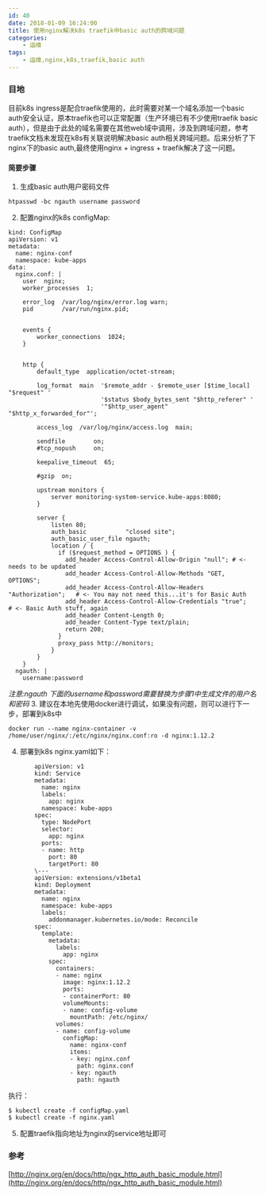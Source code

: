 ```yaml
---
id: 40
date: 2018-01-09 16:24:00
title: 使用nginx解决k8s traefik中basic auth的跨域问题
categories:
    - 运维
tags:
    - 运维,nginx,k8s,traefik,basic auth
---
```


### 目地
目前k8s ingress是配合traefik使用的，此时需要对某一个域名添加一个basic auth安全认证，原本traefik也可以正常配置（生产环境已有不少使用traefik basic auth），但是由于此处的域名需要在其他web域中调用，涉及到跨域问题，参考traefik文档未发现在k8s有关联说明解决basic auth相关跨域问题。后来分析了下nginx下的basic auth,最终使用nginx + ingress + traefik解决了这一问题。

#### 简要步骤
1. 生成basic auth用户密码文件
```
htpasswd -bc ngauth username password
```
2. 配置nginx的k8s configMap:
```
kind: ConfigMap
apiVersion: v1
metadata:
  name: nginx-conf
  namespace: kube-apps
data:
  nginx.conf: |
    user  nginx;
    worker_processes  1;

    error_log  /var/log/nginx/error.log warn;
    pid        /var/run/nginx.pid;


    events {
        worker_connections  1024;
    }


    http {
        default_type  application/octet-stream;

        log_format  main  '$remote_addr - $remote_user [$time_local] "$request" '
                          '$status $body_bytes_sent "$http_referer" '
                          '"$http_user_agent" "$http_x_forwarded_for"';

        access_log  /var/log/nginx/access.log  main;

        sendfile        on;
        #tcp_nopush     on;

        keepalive_timeout  65;

        #gzip  on;

        upstream monitors {
            server monitoring-system-service.kube-apps:8080;
        }

        server {
            listen 80;
            auth_basic           "closed site";
            auth_basic_user_file ngauth;
            location / {
              if ($request_method = OPTIONS ) {
                add_header Access-Control-Allow-Origin "null"; # <- needs to be updated
                add_header Access-Control-Allow-Methods "GET, OPTIONS";
                add_header Access-Control-Allow-Headers "Authorization";   # <- You may not need this...it's for Basic Auth
                add_header Access-Control-Allow-Credentials "true";        # <- Basic Auth stuff, again
                add_header Content-Length 0;
                add_header Content-Type text/plain;
                return 200;
              }
              proxy_pass http://monitors;
            }
        }
    }
  ngauth: |
    username:password
```
*注意:ngauth 下面的username和password需要替换为步骤1中生成文件的用户名和密码*
3. 建议在本地先使用docker进行调试，如果没有问题，则可以进行下一步，部署到k8s中
```
docker run --name nginx-container -v /home/user/nginx/:/etc/nginx/nginx.conf:ro -d nginx:1.12.2

```
4. 部署到k8s
nginx.yaml如下：
    ```
        apiVersion: v1
        kind: Service
        metadata:
          name: nginx
          labels:
            app: nginx
          namespace: kube-apps
        spec:
          type: NodePort
          selector:
            app: nginx
          ports:
          - name: http
            port: 80
            targetPort: 80
        \---
        apiVersion: extensions/v1beta1
        kind: Deployment
        metadata:
          name: nginx
          namespace: kube-apps
          labels:
            addonmanager.kubernetes.io/mode: Reconcile
        spec:
          template:
            metadata:
              labels:
                app: nginx
            spec:
              containers:
              - name: nginx
                image: nginx:1.12.2
                ports:
                - containerPort: 80
                volumeMounts:
                - name: config-volume
                  mountPath: /etc/nginx/
              volumes:
              - name: config-volume
                configMap:
                  name: nginx-conf
                  items:
                  - key: nginx.conf
                    path: nginx.conf
                  - key: ngauth
                    path: ngauth
    ```
执行：
```
$ kubectl create -f configMap.yaml 
$ kubectl create -f nginx.yaml 
```
5. 配置traefik指向地址为nginx的service地址即可
### 参考
[http://nginx.org/en/docs/http/ngx_http_auth_basic_module.html](http://nginx.org/en/docs/http/ngx_http_auth_basic_module.html)